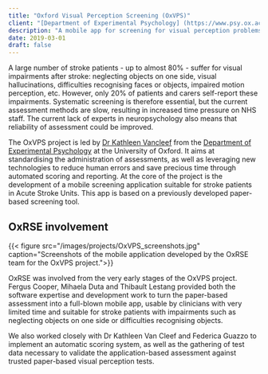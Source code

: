 ```yaml
---
title: "Oxford Visual Perception Screening (OxVPS)"
client: "[Department of Experimental Psychology] (https://www.psy.ox.ac.uk/), University of Oxford"
description: "A mobile app for screening for visual perception problems after stroke."
date: 2019-03-01
draft: false
---
```


A large number of stroke patients - up to almost 80% - suffer for visual impairments after stroke: neglecting objects on one side, visual hallucinations, difficulties recognising faces or objects, impaired motion perception, etc. However, only 20% of patients and carers self-report these impairments. Systematic screening is therefore essential, but the current assessment methods are slow, resulting in increased time pressure on NHS staff. The current lack of experts in neuropsychology also means that reliability of assessment could be improved.
     
The OxVPS project is led by [Dr Kathleen Vancleef](https://www.psy.ox.ac.uk/team/kathleen-vancleef) from the [Department of Experimental Psychology](https://www.psy.ox.ac.uk/) at the University of Oxford. It aims at standardising the administration of assessments, as well as leveraging new technologies to reduce human errors and save precious time through automated scoring and reporting. At the core of the project is the development of a mobile screening application suitable for stroke patients in Acute Stroke Units. This app is based on a previously developed paper-based screening tool.
     
## OxRSE involvement

{{< figure src="/images/projects/OxVPS_screenshots.jpg" caption="Screenshots of the mobile application developed by the OxRSE team for the OxVPS project.">}}

OxRSE was involved from the very early stages of the OxVPS project. Fergus Cooper, Mihaela Duta and Thibault Lestang provided both the software expertise and development work to turn the paper-based assessment into a full-blown mobile app, usable by clinicians with very limited time and suitable for stroke patients with impairments such as neglecting objects on one side or difficulties recognising objects.
     
We also worked closely with Dr Kathleen Van Cleef and Federica Guazzo to implement an automatic scoring system, as well as the gathering of test data necessary to validate the application-based assessment against trusted paper-based visual perception tests.
